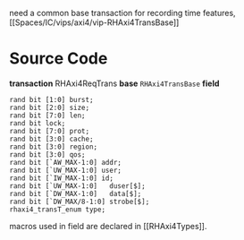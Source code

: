 need a common base transaction for recording time features, [[Spaces/IC/vips/axi4/vip-RHAxi4TransBase]]
# Source Code
**transaction** RHAxi4ReqTrans
**base** `RHAxi4TransBase`
**field**
```
rand bit [1:0] burst;
rand bit [2:0] size;
rand bit [7:0] len;
rand bit lock;
rand bit [7:0] prot;
rand bit [3:0] cache;
rand bit [3:0] region;
rand bit [3:0] qos;
rand bit [`AW_MAX-1:0] addr;
rand bit [`UW_MAX-1:0] user;
rand bit [`IW_MAX-1:0] id;
rand bit [`UW_MAX-1:0]   duser[$];
rand bit [`DW_MAX-1:0]   data[$];
rand bit [`DW_MAX/8-1:0] strobe[$];
rhaxi4_transT_enum type;

```
macros used in field are declared in [[RHAxi4Types]].

